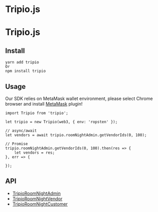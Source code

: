 # Tripio.js

# Tripio.js

## Install

```
yarn add tripio
Or
npm install tripio
```

## Usage

Our SDK relies on MetaMask wallet environment, please select Chrome browser and install [MetaMask](https://metamask.io/) plugin!

```
import Tripio from 'tripio';

let tripio = new Tripio(web3, { env: 'ropsten' });

// async/await
let vendors = await tripio.roomNightAdmin.getVendorIds(0, 100);

// Promise
tripio.roomNightAdmin.getVendorIds(0, 100).then(res => {
    let vendors = res;
}, err => {

});
```

## API

* [TripioRoomNightAdmin](./mds/admin.md)
* [TripioRoomNightVendor](./mds/vendor.md)
* [TripioRoomNightCustomer](./mds/customer.md)